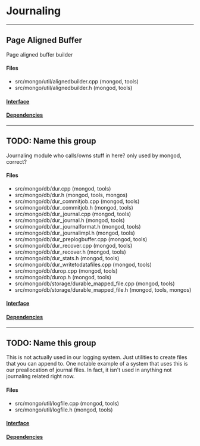 # Journaling


-------------

## Page Aligned Buffer
Page aligned buffer builder

#### Files
- src/mongo/util/alignedbuilder.cpp   (mongod, tools)
- src/mongo/util/alignedbuilder.h   (mongod, tools)

#### [Interface](interface/0)

#### [Dependencies](dependencies/0)

-------------

## TODO: Name this group
Journaling module   who calls/owns stuff in here? only used by mongod, correct?

#### Files
- src/mongo/db/dur.cpp   (mongod, tools)
- src/mongo/db/dur.h   (mongod, tools, mongos)
- src/mongo/db/dur\_commitjob.cpp   (mongod, tools)
- src/mongo/db/dur\_commitjob.h   (mongod, tools)
- src/mongo/db/dur\_journal.cpp   (mongod, tools)
- src/mongo/db/dur\_journal.h   (mongod, tools)
- src/mongo/db/dur\_journalformat.h   (mongod, tools)
- src/mongo/db/dur\_journalimpl.h   (mongod, tools)
- src/mongo/db/dur\_preplogbuffer.cpp   (mongod, tools)
- src/mongo/db/dur\_recover.cpp   (mongod, tools)
- src/mongo/db/dur\_recover.h   (mongod, tools)
- src/mongo/db/dur\_stats.h   (mongod, tools)
- src/mongo/db/dur\_writetodatafiles.cpp   (mongod, tools)
- src/mongo/db/durop.cpp   (mongod, tools)
- src/mongo/db/durop.h   (mongod, tools)
- src/mongo/db/storage/durable\_mapped\_file.cpp   (mongod, tools)
- src/mongo/db/storage/durable\_mapped\_file.h   (mongod, tools, mongos)

#### [Interface](interface/1)

#### [Dependencies](dependencies/1)

-------------

## TODO: Name this group
This is not actually used in our logging system. Just utilities to create files that you can  append to. One notable example of a system that uses this is our preallocation of journal files.  In fact, it isn't used in anything not journaling related right now.

#### Files
- src/mongo/util/logfile.cpp   (mongod, tools)
- src/mongo/util/logfile.h   (mongod, tools)

#### [Interface](interface/2)

#### [Dependencies](dependencies/2)
